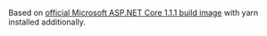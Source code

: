 Based on [official Microsoft ASP.NET Core 1.1.1 build image](https://hub.docker.com/r/microsoft/aspnetcore-build/) with yarn installed additionally.